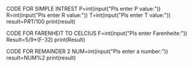 
CODE FOR SIMPLE INTREST
P=int(input("Pls enter P value:"))
R=int(input("Pls enter R value:"))
T=int(input("Pls enter T value:"))
result=P*R*T/100
print(result)  

CODE FOR FARENHEIT TO CELCIUS
F=int(input("Pls enter Farenheite:"))
Result=5/9*(F-32)
print(Result)

CODE FOR REMAINDER 2
NUM=int(input("Pls enter a number:"))
result=NUM%2
print(result)
